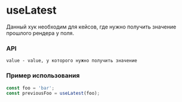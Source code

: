 # useLatest

Данный хук необходим для кейсов, где нужно получить значение прошлого рендера у поля.

### API

```
value - value, у которого нужно получить значение
```

### Пример использования

```js
const foo = 'bar';
const previousFoo = useLatest(foo);
```
